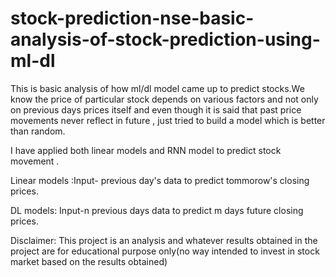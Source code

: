 # stock-prediction-nse-basic-analysis-of-stock-prediction-using-ml-dl
This is basic analysis of how ml/dl model came up to predict stocks.We know the price of particular stock depends on various factors and not only on previous days prices itself and even though it is said that past price movements never reflect in future , just tried to build a model which is better than random.


I have applied both linear models and RNN model to predict stock movement .

Linear models :Input- previous day's data to predict tommorow's closing prices.


DL models: Input-n previous days data to predict m days future closing prices.



















Disclaimer: This project is an analysis and whatever results obtained in the project are for educational purpose only(no way intended to invest in stock market based on the results obtained)
